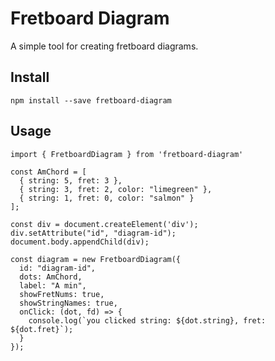 # Fretboard Diagram

A simple tool for creating fretboard diagrams.

## Install

    npm install --save fretboard-diagram

## Usage

    import { FretboardDiagram } from 'fretboard-diagram'

    const AmChord = [
      { string: 5, fret: 3 },
      { string: 3, fret: 2, color: "limegreen" },
      { string: 1, fret: 0, color: "salmon" }
    ];

    const div = document.createElement('div');
    div.setAttribute("id", "diagram-id");
    document.body.appendChild(div);

    const diagram = new FretboardDiagram({
      id: "diagram-id",
      dots: AmChord,
      label: "A min",
      showFretNums: true,
      showStringNames: true,
      onClick: (dot, fd) => {
        console.log(`you clicked string: ${dot.string}, fret: ${dot.fret}`);
      }
    });